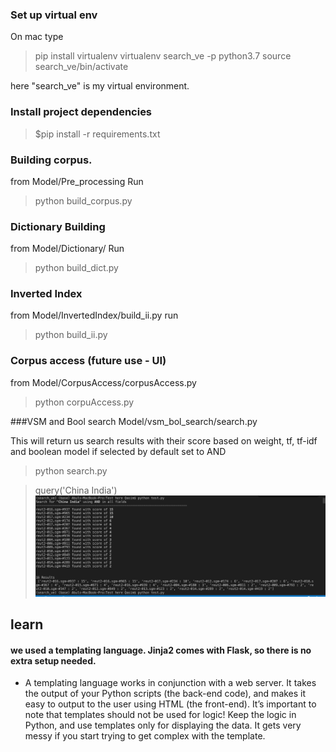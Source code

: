 ### Set up virtual env
On mac type 
> pip install virtualenv
 virtualenv search_ve -p python3.7
 source search_ve/bin/activate

here "search_ve" is my virtual environment. 

### Install project dependencies
>$pip install -r requirements.txt

### Building corpus. 
from Model/Pre_processing Run 
>python build_corpus.py 


### Dictionary Building 
from Model/Dictionary/ Run
> python build_dict.py

### Inverted Index
from Model/InvertedIndex/build_ii.py run
>python build_ii.py
### Corpus access (future use - UI)
from Model/CorpusAccess/corpusAccess.py 
>python corpuAccess.py

###VSM and Bool search
Model/vsm_bol_search/search.py

This will return us search results with their score based on weight, tf, tf-idf and boolean model if selected by default set to AND
>python search.py

>query('China India')
![Screenshot](search_results_china_india.png)

## learn
#### we used a templating language. Jinja2 comes with Flask, so there is no extra setup needed.
* A templating language works in conjunction with a web server. It takes the output of your Python scripts (the back-end code), and makes it easy to output to the user using HTML (the front-end). It’s important to note that templates should not be used for logic! Keep the logic in Python, and use templates only for displaying the data. It gets very messy if you start trying to get complex with the template.